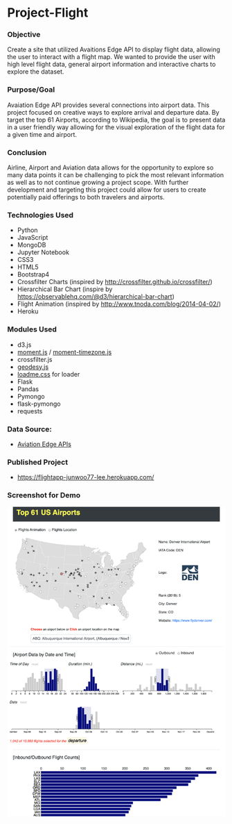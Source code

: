 # Project-Flight

### Objective

Create a site that utilized Avaitions Edge API to display flight data, allowing the user to interact with a flight map.  We wanted to provide the user with high level flight data, general airport information and interactive charts to explore the dataset.

### Purpose/Goal

Avaiation Edge API provides several connections into airport data.  This project focused on creative ways to explore arrival and departure data.  By target the top 61 Airports, according to Wikipedia, the goal is to present data in a user friendly way allowing for the visual exploration of the flight data for a given time and airport.

### Conclusion

Airline, Airport and Aviation data allows for the opportunity to explore so many data points it can be challenging to pick the most relevant information as well as to not continue growing a project scope.  With further development and targeting this project could allow for users to create potentially paid offerings to both travelers and airports.  

### Technologies Used 
- Python
- JavaScript
- MongoDB
- Jupyter Notebook
- CSS3
- HTML5
- Bootstrap4
- Crossfilter Charts (inspired by http://crossfilter.github.io/crossfilter/)
- Hierarchical Bar Chart (inspire by https://observablehq.com/@d3/hierarchical-bar-chart)
- Flight Animation (inspired by http://www.tnoda.com/blog/2014-04-02/)
- Heroku

### Modules Used
- d3.js
- <a href="https://momentjs.com/">moment.js</a> / <a href="https://momentjs.com/timezone/">moment-timezone.js</a>
- crossfilter.js
- <a href="https://www.movable-type.co.uk/scripts/geodesy/docs/index.html">geodesy.js</a>
- <a href="https://www.cssscript.com/mobile-first-css-loader-library-loadme/">loadme.css</a> for loader
- Flask
- Pandas
- Pymongo
- flask-pymongo
- requests

### Data Source:
- <a href="https://aviation-edge.com/">Aviation Edge APIs</a>

### Published Project
- <a href="https://flightapp-junwoo77-lee.herokuapp.com" target="_blank">https://flightapp-junwoo77-lee.herokuapp.com/</a>

### Screenshot for Demo
<img src="https://github.com/junwoo77lee/Project_Flight/blob/master/project_flight_demo_img.png" alt="flight_aviation">
